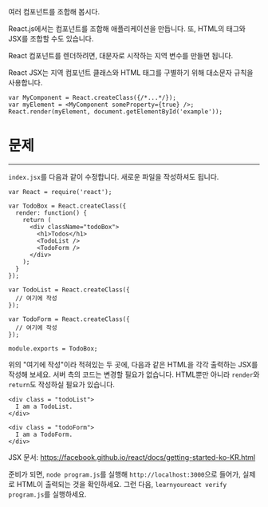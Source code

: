 여러 컴포넌트를 조합해 봅시다.

React.js에서는 컴포넌트를 조합해 애플리케이션을 만듭니다.
또, HTML의 태그와 JSX를 조합할 수도 있습니다.

React 컴포넌트를 렌더하려면, 대문자로 시작하는 지역 변수를 만들면 됩니다.

React JSX는 지역 컴포넌트 클래스와 HTML 태그를 구별하기 위해 대소문자 규칙을 사용합니다.

```
var MyComponent = React.createClass({/*...*/});
var myElement = <MyComponent someProperty={true} />;
React.render(myElement, document.getElementById('example'));
```

# 문제
---

`index.jsx`를 다음과 같이 수정합니다.
새로운 파일을 작성하셔도 됩니다.


```
var React = require('react');

var TodoBox = React.createClass({
  render: function() {
    return (
      <div className="todoBox">
        <h1>Todos</h1>
        <TodoList />
        <TodoForm />
      </div>
    );
  }
});

var TodoList = React.createClass({
  // 여기에 작성
});

var TodoForm = React.createClass({
  // 여기에 작성
});

module.exports = TodoBox;
```

위의 "여기에 작성"이라 적혀있는 두 곳에, 다음과 같은 HTML을 각각 출력하는 JSX를
작성해 보세요.
서버 측의 코드는 변경할 필요가 없습니다. HTML뿐만 아니라 `render`와 `return`도
작성하실 필요가 있습니다.

```
<div class = "todoList">
  I am a TodoList.
</div>
```
```
<div class = "todoForm">
  I am a TodoForm.
</div>
```

JSX 문서: https://facebook.github.io/react/docs/getting-started-ko-KR.html

준비가 되면, `node program.js`를 실행해 `http://localhost:3000`으로 들어가, 실제로 HTML이 출력되는 것을 확인하세요.
그런 다음, `learnyoureact verify program.js`를 실행하세요.
